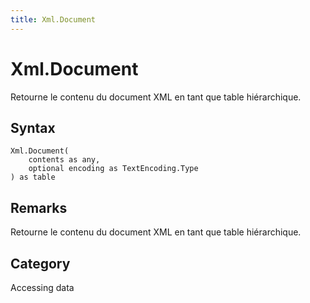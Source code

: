 ```yaml
---
title: Xml.Document
---
```


# Xml.Document


Retourne le contenu du document XML en tant que table hiérarchique.


## Syntax

```powerquery
Xml.Document(
    contents as any,
    optional encoding as TextEncoding.Type
) as table
```


## Remarks

Retourne le contenu du document XML en tant que table hiérarchique.



## Category
Accessing data
